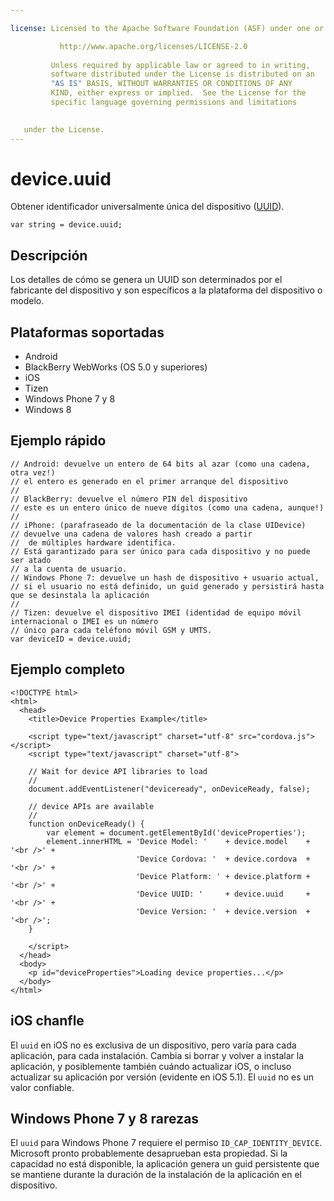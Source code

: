 ```yaml
---

license: Licensed to the Apache Software Foundation (ASF) under one or more contributor license agreements. See the NOTICE file distributed with this work for additional information regarding copyright ownership. The ASF licenses this file to you under the Apache License, Version 2.0 (the "License"); you may not use this file except in compliance with the License. You may obtain a copy of the License at

           http://www.apache.org/licenses/LICENSE-2.0
    
         Unless required by applicable law or agreed to in writing,
         software distributed under the License is distributed on an
         "AS IS" BASIS, WITHOUT WARRANTIES OR CONDITIONS OF ANY
         KIND, either express or implied.  See the License for the
         specific language governing permissions and limitations
    

   under the License.
---
```


# device.uuid

Obtener identificador universalmente única del dispositivo ([UUID][1]).

 [1]: http://en.wikipedia.org/wiki/Universally_Unique_Identifier

    var string = device.uuid;
    

## Descripción

Los detalles de cómo se genera un UUID son determinados por el fabricante del dispositivo y son específicos a la plataforma del dispositivo o modelo.

## Plataformas soportadas

*   Android
*   BlackBerry WebWorks (OS 5.0 y superiores)
*   iOS
*   Tizen
*   Windows Phone 7 y 8
*   Windows 8

## Ejemplo rápido

    // Android: devuelve un entero de 64 bits al azar (como una cadena, otra vez!) 
    // el entero es generado en el primer arranque del dispositivo 
    // 
    // BlackBerry: devuelve el número PIN del dispositivo 
    // este es un entero único de nueve dígitos (como una cadena, aunque!) 
    // 
    // iPhone: (parafraseado de la documentación de la clase UIDevice) 
    // devuelve una cadena de valores hash creado a partir 
    //  de múltiples hardware identifica.
    // Está garantizado para ser único para cada dispositivo y no puede ser atado 
    // a la cuenta de usuario.
    // Windows Phone 7: devuelve un hash de dispositivo + usuario actual, 
    // si el usuario no está definido, un guid generado y persistirá hasta que se desinstala la aplicación 
    // 
    // Tizen: devuelve el dispositivo IMEI (identidad de equipo móvil internacional o IMEI es un número 
    // único para cada teléfono móvil GSM y UMTS.
    var deviceID = device.uuid;
    

## Ejemplo completo

    <!DOCTYPE html>
    <html>
      <head>
        <title>Device Properties Example</title>
    
        <script type="text/javascript" charset="utf-8" src="cordova.js"></script>
        <script type="text/javascript" charset="utf-8">
    
        // Wait for device API libraries to load
        //
        document.addEventListener("deviceready", onDeviceReady, false);
    
        // device APIs are available
        //
        function onDeviceReady() {
            var element = document.getElementById('deviceProperties');
            element.innerHTML = 'Device Model: '    + device.model    + '<br />' +
                                'Device Cordova: '  + device.cordova  + '<br />' +
                                'Device Platform: ' + device.platform + '<br />' +
                                'Device UUID: '     + device.uuid     + '<br />' +
                                'Device Version: '  + device.version  + '<br />';
        }
    
        </script>
      </head>
      <body>
        <p id="deviceProperties">Loading device properties...</p>
      </body>
    </html>
    

## iOS chanfle

El `uuid` en iOS no es exclusiva de un dispositivo, pero varía para cada aplicación, para cada instalación. Cambia si borrar y volver a instalar la aplicación, y posiblemente también cuándo actualizar iOS, o incluso actualizar su aplicación por versión (evidente en iOS 5.1). El `uuid` no es un valor confiable.

## Windows Phone 7 y 8 rarezas

El `uuid` para Windows Phone 7 requiere el permiso `ID_CAP_IDENTITY_DEVICE`. Microsoft pronto probablemente desaprueban esta propiedad. Si la capacidad no está disponible, la aplicación genera un guid persistente que se mantiene durante la duración de la instalación de la aplicación en el dispositivo.